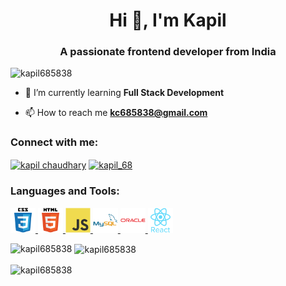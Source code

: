 <h1 align="center">Hi 👋, I'm Kapil</h1>
<h3 align="center">A passionate frontend developer from India</h3>

<p align="left"> <img src="https://komarev.com/ghpvc/?username=kapil685838&label=Profile%20views&color=0e75b6&style=flat" alt="kapil685838" /> </p>

- 🌱 I’m currently learning **Full Stack Development**

- 📫 How to reach me **kc685838@gmail.com**

<h3 align="left">Connect with me:</h3>
<p align="left">
<a href="https://www.linkedin.com/in/kapil-chaudhary-0a7245230/" target="_blank">
  <img align="center" src="https://raw.githubusercontent.com/rahuldkjain/github-profile-readme-generator/master/src/images/icons/Social/linked-in-alt.svg" alt="kapil chaudhary" height="30" width="40" /></a>
<a href="https://www.leetcode.com/kapil_68" target="_blank">
  <img align="center" src="https://raw.githubusercontent.com/rahuldkjain/github-profile-readme-generator/master/src/images/icons/Social/leet-code.svg" alt="kapil_68" height="30" width="40" /></a>
</p>

<h3 align="left">Languages and Tools:</h3>
<p align="left"> <a href="https://www.w3schools.com/css/" target="_blank" rel="noreferrer"> <img src="https://raw.githubusercontent.com/devicons/devicon/master/icons/css3/css3-original-wordmark.svg" alt="css3" width="40" height="40"/> </a> <a href="https://www.w3.org/html/" target="_blank" rel="noreferrer"> <img src="https://raw.githubusercontent.com/devicons/devicon/master/icons/html5/html5-original-wordmark.svg" alt="html5" width="40" height="40"/> </a> <a href="https://developer.mozilla.org/en-US/docs/Web/JavaScript" target="_blank" rel="noreferrer"> <img src="https://raw.githubusercontent.com/devicons/devicon/master/icons/javascript/javascript-original.svg" alt="javascript" width="40" height="40"/> </a> <a href="https://www.mysql.com/" target="_blank" rel="noreferrer"> <img src="https://raw.githubusercontent.com/devicons/devicon/master/icons/mysql/mysql-original-wordmark.svg" alt="mysql" width="40" height="40"/> </a> <a href="https://www.oracle.com/" target="_blank" rel="noreferrer"> <img src="https://raw.githubusercontent.com/devicons/devicon/master/icons/oracle/oracle-original.svg" alt="oracle" width="40" height="40"/> </a> <a href="https://reactjs.org/" target="_blank" rel="noreferrer"> <img src="https://raw.githubusercontent.com/devicons/devicon/master/icons/react/react-original-wordmark.svg" alt="react" width="40" height="40"/> </a> </p>

<p><img align="left" src="https://github-readme-stats.vercel.app/api/top-langs?username=kapil685838&show_icons=true&locale=en&layout=compact" alt="kapil685838" /></p>

<p>&nbsp;<img align="center" src="https://github-readme-stats.vercel.app/api?username=kapil685838&show_icons=true&locale=en" alt="kapil685838" /></p>

<p><img align="center" src="https://github-readme-streak-stats.herokuapp.com/?user=kapil685838&" alt="kapil685838" /></p>

<!--
**Kapil685838/Kapil685838** is a ✨ _special_ ✨ repository because its `README.md` (this file) appears on your GitHub profile.

Here are some ideas to get you started:

- 🔭 I’m currently working on ...
- 🌱 I’m currently learning ...
- 👯 I’m looking to collaborate on ...
- 🤔 I’m looking for help with ...
- 💬 Ask me about ...
- 📫 How to reach me: ...
- 😄 Pronouns: ...
- ⚡ Fun fact: ...
-->
